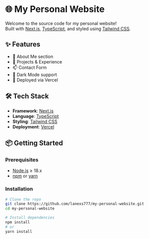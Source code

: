 # 🌐 My Personal Website

Welcome to the source code for my personal website!  
Built with [Next.js](https://nextjs.org/), [TypeScript](https://www.typescriptlang.org/), and styled using [Tailwind CSS](https://tailwindcss.com/).

## ✨ Features

-   💼 About Me section
-   🧠 Projects & Experience
-   📫 Contact Form
-   🌙 Dark Mode support
-   🚀 Deployed via Vercel

## 🛠️ Tech Stack

-   **Framework**: [Next.js](https://nextjs.org/)
-   **Language**: [TypeScript](https://www.typescriptlang.org/)
-   **Styling**: [Tailwind CSS](https://tailwindcss.com/)
-   **Deployment**: [Vercel](https://vercel.com/)

## 📦 Getting Started

### Prerequisites

-   [Node.js](https://nodejs.org/) ≥ 18.x
-   [npm](https://www.npmjs.com/) or [yarn](https://yarnpkg.com/)

### Installation

```bash
# Clone the repo
git clone https://github.com/lanexs777/my-personal-website.git
cd my-personal-website

# Install dependencies
npm install
# or
yarn install
```
